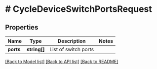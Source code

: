 # # CycleDeviceSwitchPortsRequest

## Properties

Name | Type | Description | Notes
------------ | ------------- | ------------- | -------------
**ports** | **string[]** | List of switch ports |

[[Back to Model list]](../../README.md#models) [[Back to API list]](../../README.md#endpoints) [[Back to README]](../../README.md)
